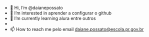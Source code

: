 - 👋 Hi, I’m @daianepossato
- 👀 I’m interested in  aprender a configurar o github
- 🌱 I’m currently learning  alura entre  outros
- 
- 📫 How to reach me  pelo  email  daiane.possato@escola.pr.gov.br

<!---
--->
